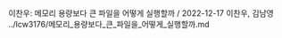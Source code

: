 <title>3회차</title>
<subtitle>이찬우: 메모리 용량보다 큰 파일을 어떻게 실행할까 / </subtitle>
<timestamp>2022-12-17</timestamp>
<email>이찬우, 김남영</email>
<urls>
../lcw3176/메모리_용량보다_큰_파일을_어떻게_실행할까.md
</urls>